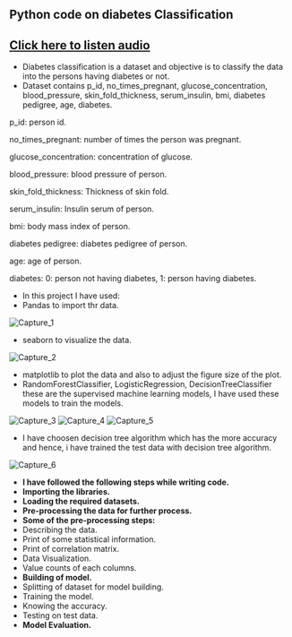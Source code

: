 ## Python code on diabetes Classification

## [Click here to listen audio](https://drive.google.com/file/d/1AVh60ewy6kS71EYQ254I68Qqqetd5D3_/view?usp=sharing)

- Diabetes classification is a dataset and objective is to classify the data into the persons having diabetes or not.
- Dataset contains p_id, no_times_pregnant, glucose_concentration, blood_pressure, skin_fold_thickness, serum_insulin, bmi, diabetes pedigree, age, diabetes.

p_id: person id.

no_times_pregnant: number of times the person was pregnant.

glucose_concentration: concentration of glucose.

blood_pressure: blood pressure of person.

skin_fold_thickness: Thickness of skin fold.

serum_insulin: Insulin serum of person.

bmi: body mass index of person.

diabetes pedigree: diabetes pedigree of person.

age: age of person.

diabetes: 0: person not having diabetes, 1: person having diabetes.

- In this project I have used:
- Pandas to import thr data.

![Capture_1](https://user-images.githubusercontent.com/79050917/134951299-285568e2-86fe-4d41-ad50-191311b95f80.PNG)

- seaborn to visualize the data.

![Capture_2](https://user-images.githubusercontent.com/79050917/134951316-39354ec6-ee1a-4e83-904e-d4b6c9249164.PNG)

- matplotlib to plot the data and also to adjust the figure size of the plot.
- RandomForestClassifier, LogisticRegression, DecisionTreeClassifier these are the supervised machine learning models, I have used these models to train the models.

![Capture_3](https://user-images.githubusercontent.com/79050917/134951332-3c13961a-8d7c-4694-b2f6-5f51a2332f7c.PNG)
![Capture_4](https://user-images.githubusercontent.com/79050917/134951421-57bbbbdc-1f4d-4b63-85ea-85ba6478a9bb.PNG)
![Capture_5](https://user-images.githubusercontent.com/79050917/134951434-e1797511-df89-4d31-9324-10383cd69bb1.PNG)


- I have choosen decision tree algorithm which has the more accuracy and hence, i have trained the test data with decision tree algorithm.

![Capture_6](https://user-images.githubusercontent.com/79050917/134951466-f651a64c-70c0-43c9-bfbc-470ff0ca6d98.PNG)


- **I have followed the following steps while writing code.**
- **Importing the libraries.**
- **Loading the required datasets.**
- **Pre-processing the data for further process.**
- **Some of the pre-processing steps:**
- Describing the data.
- Print of some statistical information.
- Print of correlation matrix.
- Data Visualization.
- Value counts of each columns.
- **Building of model.**
- Splitting of dataset for model building.
- Training the model.
- Knowing the accuracy.
- Testing on test data.
- **Model Evaluation.**


